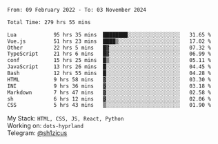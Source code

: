 <!--START_SECTION:waka-->

```txt
From: 09 February 2022 - To: 03 November 2024

Total Time: 279 hrs 55 mins

Lua            95 hrs 35 mins  ████████░░░░░░░░░░░░░░░░░   31.65 %
Vue.js         51 hrs 23 mins  ████▒░░░░░░░░░░░░░░░░░░░░   17.02 %
Other          22 hrs 5 mins   █▓░░░░░░░░░░░░░░░░░░░░░░░   07.32 %
TypeScript     21 hrs 6 mins   █▓░░░░░░░░░░░░░░░░░░░░░░░   06.99 %
conf           15 hrs 25 mins  █▒░░░░░░░░░░░░░░░░░░░░░░░   05.11 %
JavaScript     13 hrs 26 mins  █░░░░░░░░░░░░░░░░░░░░░░░░   04.45 %
Bash           12 hrs 55 mins  █░░░░░░░░░░░░░░░░░░░░░░░░   04.28 %
HTML           9 hrs 58 mins   ▓░░░░░░░░░░░░░░░░░░░░░░░░   03.30 %
INI            9 hrs 36 mins   ▓░░░░░░░░░░░░░░░░░░░░░░░░   03.18 %
Markdown       7 hrs 47 mins   ▓░░░░░░░░░░░░░░░░░░░░░░░░   02.58 %
sh             6 hrs 12 mins   ▓░░░░░░░░░░░░░░░░░░░░░░░░   02.06 %
CSS            5 hrs 43 mins   ▒░░░░░░░░░░░░░░░░░░░░░░░░   01.90 %
```

<!--END_SECTION:waka-->
My Stack: `HTML, CSS, JS, React, Python` <br>
Working on: `dots-hyprland` <br>
Telegram: [@sh1zicus](https://t.me/sh1zicus) 

